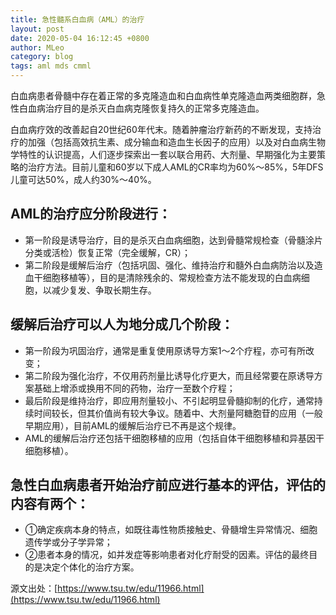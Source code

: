 ```yaml
---
title: 急性髓系白血病（AML）的治疗
layout: post
date: 2020-05-04 16:12:45 +0800
author: MLeo
category: blog
tags: aml mds cmml 
---
```


白血病患者骨髓中存在着正常的多克隆造血和白血病性单克隆造血两类细胞群，急性白血病治疗目的是杀灭白血病克隆恢复持久的正常多克隆造血。

白血病疗效的改善起自20世纪60年代末。随着肿瘤治疗新药的不断发现，支持治疗的加强（包括高效抗生素、成分输血和造血生长因子的应用）以及对白血病生物学特性的认识提高，人们逐步探索出一套以联合用药、大剂量、早期强化为主要策略的治疗方法。目前儿童和60岁以下成人AML的CR率均为60%～85%，5年DFS儿童可达50%，成人约30%～40%。

## AML的治疗应分阶段进行：
- 第一阶段是诱导治疗，目的是杀灭白血病细胞，达到骨髓常规检查（骨髓涂片分类或活检）恢复正常（完全缓解，CR）；
- 第二阶段是缓解后治疗（包括巩固、强化、维持治疗和髓外白血病防治以及造血干细胞移植等），目的是清除残余的、常规检查方法不能发现的白血病细胞，以减少复发、争取长期生存。

## 缓解后治疗可以人为地分成几个阶段：
- 第一阶段为巩固治疗，通常是重复使用原诱导方案1～2个疗程，亦可有所改变；
- 第二阶段为强化治疗，不仅用药剂量比诱导化疗更大，而且经常要在原诱导方案基础上增添或换用不同的药物，治疗一至数个疗程；
- 最后阶段是维持治疗，即应用剂量较小、不引起明显骨髓抑制的化疗，通常持续时间较长，但其价值尚有较大争议。随着中、大剂量阿糖胞苷的应用（一般早期应用），目前AML的缓解后治疗已不再是这个规律。
- AML的缓解后治疗还包括干细胞移植的应用（包括自体干细胞移植和异基因干细胞移植）。

## 急性白血病患者开始治疗前应进行基本的评估，评估的内容有两个：
- ①确定疾病本身的特点，如既往毒性物质接触史、骨髓增生异常情况、细胞遗传学或分子学异常；
- ②患者本身的情况，如并发症等影响患者对化疗耐受的因素。评估的最终目的是决定个体化的治疗方案。

源文出处：[https://www.tsu.tw/edu/11966.html](https://www.tsu.tw/edu/11966.html)



